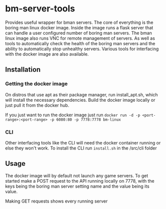 # bm-server-tools
Provides useful wrapper for bman servers. The core of everything is the boring man linux docker image. Inside the image runs a flask server that can handle a user configured number of boring man servers. The bman linux image also runs VNC for remote management of servers. As well as tools to automatically check the health of the boring man servers and the ability to automatically stop unhealthy servers. Various tools for interfacing with the docker image are also available. 

## Installation


### Getting the docker image

On distros that use apt as their package manager, run install_apt.sh, which will install the necessary dependencies. Build the docker image locally or just pull it from the docker hub.

If you just want to run the docker image just run `docker run -d -p <port-range>:<port-range> -p 6080:80 -p 7778:7778 bm-linux`


### CLI 

Other interfacing tools like the CLI will need the docker container running or else they won't work. To install the CLI run `install.sh` in the /src/cli folder

## Usage 

The docker image will by default not launch any game servers. To get started make a POST request to the API running locally on 7778, with the keys being the boring man server setting name and the value being its value.

Making GET requests shows every running server
 
